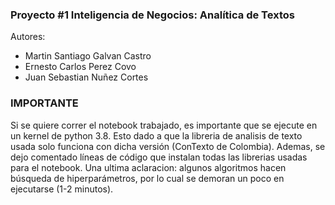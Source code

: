 ### **Proyecto #1 Inteligencia de Negocios: Analítica de Textos**

Autores:
*   Martin Santiago Galvan Castro
*   Ernesto Carlos Perez Covo
*   Juan Sebastian Nuñez Cortes

### **IMPORTANTE**  
Si se quiere correr el notebook trabajado, es importante que se ejecute en un kernel de python 3.8. Esto dado a que la libreria de analisis de texto usada solo funciona con dicha versión (ConTexto de Colombia). Ademas, se dejo comentado líneas de código que instalan todas las librerias usadas para el notebook. Una ultima aclaracion: algunos algoritmos hacen búsqueda de hiperparámetros, por lo cual se demoran un poco en ejecutarse (1-2 minutos).

